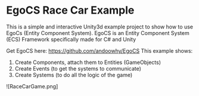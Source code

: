# EgoCS Race Car Example
This is a simple and interactive Unity3d example project to show how to use EgoCs (Entity Component System).
EgoCS is an Entity Component System (ECS) Framework specifically made for C# and Unity

Get EgoCS here: https://github.com/andoowhy/EgoCS
This example shows:
1. Create Components, attach them to Entities (GameObjects)
2. Create Events (to get the systems to communicate)
3. Create Systems (to do all the logic of the game)

![RaceCarGame.png]
